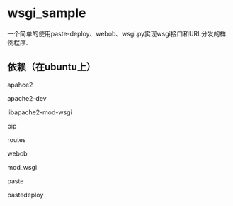 # wsgi_sample

一个简单的使用paste-deploy、webob、wsgi.py实现wsgi接口和URL分发的样例程序.

## 依赖（在ubuntu上）
apahce2

apache2-dev

libapache2-mod-wsgi

pip

routes

webob

mod_wsgi

paste

pastedeploy
